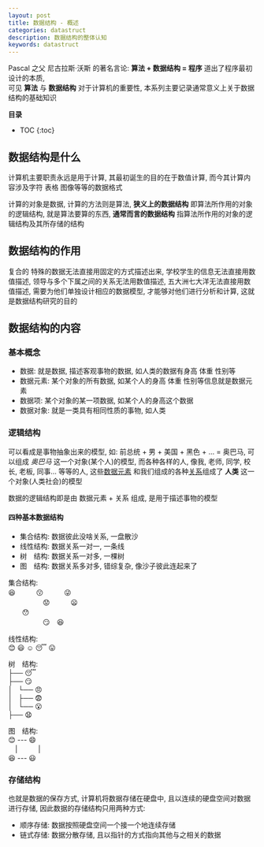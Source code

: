 ```yaml
---
layout: post
title: 数据结构 - 概述
categories: datastruct
description: 数据结构的整体认知
keywords: datastruct
---
```


Pascal 之父 尼古拉斯·沃斯 的著名言论: **算法 + 数据结构 = 程序** 道出了程序最初设计的本质,  
可见 **算法** 与 **数据结构** 对于计算机的重要性, 本系列主要记录通常意义上关于数据结构的基础知识

**目录**

* TOC
{:toc}

## 数据结构是什么

计算机主要职责永远是用于计算, 其最初诞生的目的在于数值计算, 而今其计算内容涉及字符 表格 图像等等的数据格式

计算的对象是数据, 计算的方法则是算法, **狭义上的数据结构** 即算法所作用的对象的逻辑结构, 就是算法要算的东西,  **通常而言的数据结构** 指算法所作用的对象的逻辑结构及其所存储的结构

## 数据结构的作用

复合的 特殊的数据无法直接用固定的方式描述出来, 学校学生的信息无法直接用数值描述, 领导与多个下属之间的关系无法用数值描述, 五大洲七大洋无法直接用数值描述, 需要为他们单独设计相应的数据模型, 才能够对他们进行分析和计算, 这就是数据结构研究的目的

## 数据结构的内容

### 基本概念

* 数据: 就是数据, 描述客观事物的数据, 如人类的数据有身高 体重 性别等
* 数据元素: 某个对象的所有数据, 如某个人的身高 体重 性别等信息就是数据元素
* 数据项: 某个对象的某一项数据, 如某个人的身高这个数据
* 数据对象: 就是一类具有相同性质的事物, 如人类

### 逻辑结构

可以看成是事物抽象出来的模型, 如: 前总统 + 男 + 美国 + 黑色 + ... = 奥巴马, 可以组成 _奥巴马_ 这一个对象(某个人)的模型, 而各种各样的人, 像我, 老师, 同学, 校长, 老板, 同事... 等等的人, 这些<ins>数据元素</ins> 和我们组成的各种<ins>关系</ins>组成了 **人类** 这一个对象(人类社会)的模型

数据的逻辑结构即是由 数据元素 + 关系 组成, 是用于描述事物的模型

#### 四种基本数据结构

* 集合结构: 数据彼此没啥关系, 一盘散沙
* 线性结构: 数据关系一对一, 一条线
* 树　结构: 数据关系一对多, 一棵树
* 图　结构: 数据关系多对多, 错综复杂, 像沙子彼此连起来了

集合结构:  
:satisfied:　　　:kissing:　　　:stuck_out_tongue_winking_eye:  
　　　　　:worried:　　　:frowning:  
　　:hushed:  
　　　　　:smirk:　:laughing:  

线性结构:  
:blush: :smiley: :relaxed: :sleeping: :stuck_out_tongue:

树　结构:  
├── :sleeping:  
├── :smirk:  
│   └── :angry:  
│       ├── :fearful:  
│       └── :open_mouth:  
├── :anguished:

图　结构:  
:blush: --- :smile:  
　|　　　|  
:laughing: --- :smiley:

### 存储结构

也就是数据的保存方式, 计算机将数据存储在硬盘中, 且以连续的硬盘空间对数据进行存储, 因此数据的存储结构只用两种方式:

* 顺序存储: 数据按照硬盘空间一个接一个地连续存储
* 链式存储: 数据分散存储, 且以指针的方式指向其他与之相关的数据